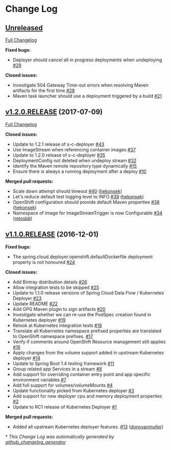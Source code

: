 # Change Log

## [Unreleased](https://github.com/donovanmuller/spring-cloud-deployer-openshift/tree/HEAD)

[Full Changelog](https://github.com/donovanmuller/spring-cloud-deployer-openshift/compare/v1.2.0.RELEASE...HEAD)

**Fixed bugs:**

- Deployer should cancel all in progress deployments when undeploying [\#29](https://github.com/donovanmuller/spring-cloud-deployer-openshift/issues/29)

**Closed issues:**

- Investigate 504 Gateway Time-out errors when resolving Maven artifacts for the first time [\#28](https://github.com/donovanmuller/spring-cloud-deployer-openshift/issues/28)
- Maven task launcher should use a deployment triggered by a build [\#21](https://github.com/donovanmuller/spring-cloud-deployer-openshift/issues/21)

## [v1.2.0.RELEASE](https://github.com/donovanmuller/spring-cloud-deployer-openshift/tree/v1.2.0.RELEASE) (2017-07-09)
[Full Changelog](https://github.com/donovanmuller/spring-cloud-deployer-openshift/compare/v1.1.0.RELEASE...v1.2.0.RELEASE)

**Closed issues:**

- Update to 1.2.1 release of s-c-deployer [\#43](https://github.com/donovanmuller/spring-cloud-deployer-openshift/issues/43)
- Use ImageStream when referencing container images [\#37](https://github.com/donovanmuller/spring-cloud-deployer-openshift/issues/37)
- Update to 1.2.0 release of s-c-deployer [\#35](https://github.com/donovanmuller/spring-cloud-deployer-openshift/issues/35)
- DeploymentConfig not deleted when undeploy stream [\#32](https://github.com/donovanmuller/spring-cloud-deployer-openshift/issues/32)
- Identify the Maven remote repository type dynamically [\#15](https://github.com/donovanmuller/spring-cloud-deployer-openshift/issues/15)
- Ensure there is always a running deployment after a deploy [\#10](https://github.com/donovanmuller/spring-cloud-deployer-openshift/issues/10)

**Merged pull requests:**

- Scale down attempt should timeout [\#40](https://github.com/donovanmuller/spring-cloud-deployer-openshift/pull/40) ([hekonsek](https://github.com/hekonsek))
- Let's reduce default test logging level to INFO [\#39](https://github.com/donovanmuller/spring-cloud-deployer-openshift/pull/39) ([hekonsek](https://github.com/hekonsek))
- OpenShift configuration should provide default Maven properties [\#38](https://github.com/donovanmuller/spring-cloud-deployer-openshift/pull/38) ([hekonsek](https://github.com/hekonsek))
- Namespace of Image for ImageStreamTrigger is now Configurable [\#34](https://github.com/donovanmuller/spring-cloud-deployer-openshift/pull/34) ([retosbb](https://github.com/retosbb))

## [v1.1.0.RELEASE](https://github.com/donovanmuller/spring-cloud-deployer-openshift/tree/v1.1.0.RELEASE) (2016-12-01)
**Fixed bugs:**

- The spring.cloud.deployer.openshift.defaultDockerfile deployment property is not honoured [\#24](https://github.com/donovanmuller/spring-cloud-deployer-openshift/issues/24)

**Closed issues:**

- Add Bintray distribution details [\#26](https://github.com/donovanmuller/spring-cloud-deployer-openshift/issues/26)
- Allow integration tests to be skipped [\#25](https://github.com/donovanmuller/spring-cloud-deployer-openshift/issues/25)
- Update to 1.1.0 release versions of Spring Cloud Data Flow / Kubernetes Deployer [\#23](https://github.com/donovanmuller/spring-cloud-deployer-openshift/issues/23)
- Update README [\#22](https://github.com/donovanmuller/spring-cloud-deployer-openshift/issues/22)
- Add GPG Maven plugin to sign artifacts [\#20](https://github.com/donovanmuller/spring-cloud-deployer-openshift/issues/20)
- Investigate whether we can re-use the PodSpec creation found in Kubernetes deployer [\#19](https://github.com/donovanmuller/spring-cloud-deployer-openshift/issues/19)
- Relook at Kubernetes integration tests [\#18](https://github.com/donovanmuller/spring-cloud-deployer-openshift/issues/18)
- Translate all Kubernetes namespace prefixed properties are translated to OpenShift namespace prefixes. [\#17](https://github.com/donovanmuller/spring-cloud-deployer-openshift/issues/17)
- Verify if comments around OpenShift Resource management still applies [\#16](https://github.com/donovanmuller/spring-cloud-deployer-openshift/issues/16)
- Apply changes from the volume support added in upstream Kubernetes deployer [\#14](https://github.com/donovanmuller/spring-cloud-deployer-openshift/issues/14)
- Update to Spring Boot 1.4 testing framework [\#11](https://github.com/donovanmuller/spring-cloud-deployer-openshift/issues/11)
- Group related app Services in a stream [\#8](https://github.com/donovanmuller/spring-cloud-deployer-openshift/issues/8)
- Add support for overriding container entry point and app specific environment variables [\#7](https://github.com/donovanmuller/spring-cloud-deployer-openshift/issues/7)
- Add full support for volumes/volumeMounts [\#4](https://github.com/donovanmuller/spring-cloud-deployer-openshift/issues/4)
- Update functionality picked from Kubernetes deployer [\#3](https://github.com/donovanmuller/spring-cloud-deployer-openshift/issues/3)
- Add support for new deployer cpu and memory deployment properties [\#2](https://github.com/donovanmuller/spring-cloud-deployer-openshift/issues/2)
- Update to RC1 release of Kubernetes Deployer [\#1](https://github.com/donovanmuller/spring-cloud-deployer-openshift/issues/1)

**Merged pull requests:**

- Added all upstream Kubernetes deployer features. [\#13](https://github.com/donovanmuller/spring-cloud-deployer-openshift/pull/13) ([donovanmuller](https://github.com/donovanmuller))



\* *This Change Log was automatically generated by [github_changelog_generator](https://github.com/skywinder/Github-Changelog-Generator)*